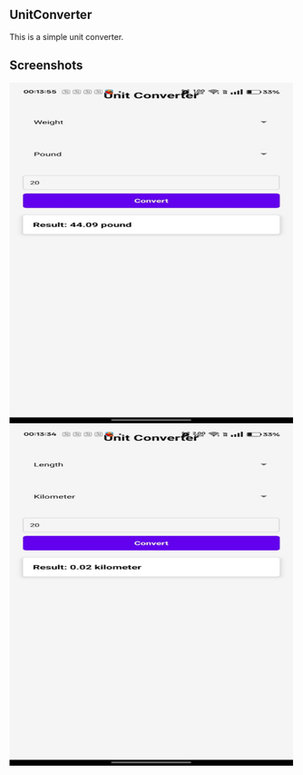 ## UnitConverter
This is a simple unit converter.
<br>
## Screenshots
<img src="./Screenshots/WhatsApp Image 2025-01-04 at 00.14.31.jpeg" width="500" height="600">
<img src="./Screenshots/WhatsApp Image 2025-01-04 at 00.14.32.jpeg" width="500" height="600">